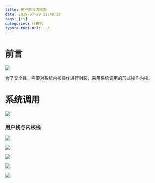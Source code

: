 ```yaml
---
title: 用户态与内核态
date: 2019-07-29 11:40:33
tags: [cs]
categories: 计算机
typora-root-url: ../
---
```


# 前言

![](/images/linux.png)

为了安全性，需要对系统内核操作进行封装，采用系统调用的形式操作内核。

<!-- more -->

# 系统调用

![](/images/syscall.png)

### 用户栈与内核栈

![](/images/stack1.png)

![](/images/stack2.png)

![](/images/stack3.png)

![](/images/stack4.png)

![](/images/stack5.png)

